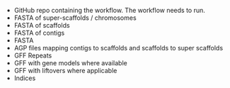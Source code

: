- GitHub repo containing the workflow. The workflow needs to run.
- FASTA of super-scaffolds / chromosomes
- FASTA of scaffolds
- FASTA of contigs
- FASTA
- AGP files mapping contigs to scaffolds and scaffolds to super scaffolds
- GFF Repeats
- GFF with gene models where available
- GFF with liftovers where applicable
- Indices